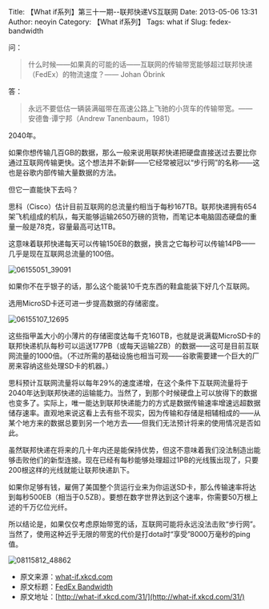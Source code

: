 Title: 【What if系列】第三十一期--联邦快递VS互联网
Date: 2013-05-06 13:31
Author: neoyin
Category: 【What if系列】
Tags: what if
Slug: fedex-bandwidth

问：

> 什么时候——如果真的可能的话——互联网的传输带宽能够超过联邦快递（FedEx）的物流速度？——
> Johan Öbrink

答：

> 永远不要低估一辆装满磁带在高速公路上飞驰的小货车的传输带宽。——
> 安德鲁·谭宁邦（Andrew Tanenbaum，1981）

2040年。

如果你想传输几百GB的数据，那么一般来说用联邦快递把硬盘直接送过去要比你通过互联网传输更快。这个想法并不新鲜——它经常被冠以“步行网”的名称——这也是谷歌内部传输大量数据的方法。

但它一直能快下去吗？

<!--more-->

思科（Cisco）估计目前互联网的总流量约相当于每秒167TB。联邦快递拥有654架飞机组成的机队，每天能够运输2650万磅的货物，而笔记本电脑固态硬盘的重量一般是78克，容量最高可达1TB。

这意味着联邦快递每天可以传输150EB的数据，换言之它每秒可以传输14PB——几乎是现在互联网总流量的100倍。

![06155051\_39091](http://www.floatinglife.cn/wp-content/uploads/2013/05/06155051_39091.gif)

如果你不在乎银子的话，那么这个能装10千克东西的鞋盒能装下好几个互联网。

选用MicroSD卡还可进一步提高数据的存储密度。

![06155107\_12695](http://www.floatinglife.cn/wp-content/uploads/2013/05/06155107_12695.gif)

这些指甲盖大小的小薄片的存储密度达每千克160TB，也就是说满载MicroSD卡的联邦快递机队每秒可以运送177PB（或每天运输2ZB）的数据——这可是目前互联网流量的1000倍。（不过所需的基础设施也相当可观——谷歌需要建一个巨大的厂房来容纳这些处理SD卡的机器。）

思科预计互联网流量将以每年29%的速度递增，在这个条件下互联网流量将于2040年达到联邦快递的运输能力。当然了，到那个时候硬盘上可以放得下的数据也变多了。实际上，唯一能达到联邦快递能力的方式是数据传输速率增速远超数据储存速率。直观地来说这看上去有些不现实，因为传输和存储是相辅相成的——从某个地方来的数据总要到另一个地方去——但我们无法预计将来的使用情况是否如此。

虽然联邦快递在将来的几十年内还是能保持优势，但这不意味着我们没法制造出能够击败他们的新型连接。现在已经有每秒能够处理超过1PB的光线簇出现了，只要200根这样的光线就能让联邦快递趴下。

如果你足够有钱，雇佣了美国整个货运行业来为你运送SD卡，那么传输速率将达到每秒500EB（相当于0.5ZB）。要想在数字世界达到这个速率，你需要50万根上述的千万亿位光纤。

所以结论是，如果仅仅考虑原始带宽的话，互联网可能将永远没法击败“步行网”。当然了，使用这种近乎无限的带宽的代价是打dota时“享受”8000万毫秒的ping值。

![08115812\_48862](http://www.floatinglife.cn/wp-content/uploads/2013/05/08115812_48862.gif)

-   原文来源：[what-if.xkcd.com](http://what-if.xkcd.com/31/)
-   原文标题：[FedEx
    Bandwidth](http://source.yeeyan.org/view/473742_614 "FedEx Bandwidth")
-   原文地址：[http://what-if.xkcd.com/31/](http://what-if.xkcd.com/31/)

